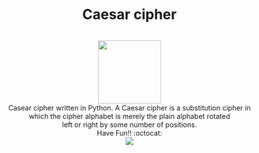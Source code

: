<div style="text-align:center;">
<h1>Caesar cipher</h1><br>
<img src="https://makellum.github.io/Secret-Message/Image/decoder.jpg" style="width:128px;height:128px;"><br>
Casear cipher written in Python.
A Caesar cipher is a substitution cipher in<br>
which the cipher alphabet is merely the plain alphabet rotated<br>
left or right by some number of positions.<br>
Have Fun!! :octocat:<br>
<img src="https://makellum.github.io/Secret-Message/Image/secretmessage.gif"><br>
</div>
